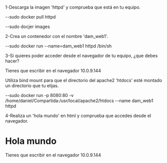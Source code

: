 1-Descarga la imagen 'httpd' y comprueba que está en tu equipo.

--sudo docker pull httpd

--sudo docjer images

2-Crea un contenedor con el nombre 'dam_web1'.

--sudo docker run --name=dam_web1 httpd /bin/sh

3-Si quieres poder acceder desde el navegador de tu equipo, ¿que debes hacer?

Tienes que escribir en el navegador 10.0.9.144

Utiliza bind mount para que el directorio del apache2 'htdocs' esté montado un directorio que tu elijas. 

--sudo docker run -p 8080:80 -v /home/daniel/Compartida:/usr/local/apache2/htdocs --name dam_web1 httpd

4-Realiza un 'hola mundo' en html y comprueba que accedes desde el navegador.

<html>
  <head></head>
  <body>
    <h1>Hola mundo</h1>
  </body>
</html>

Tienes que escribir en el navegador 10.0.9.144
